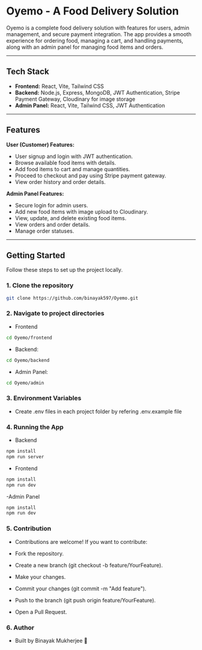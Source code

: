 # Oyemo - A Food Delivery Solution

Oyemo is a complete food delivery solution with features for users, admin management, and secure payment integration. The app provides a smooth experience for ordering food, managing a cart, and handling payments, along with an admin panel for managing food items and orders.

---

## Tech Stack

- **Frontend:** React, Vite, Tailwind CSS
- **Backend:** Node.js, Express, MongoDB, JWT Authentication, Stripe Payment Gateway, Cloudinary for image storage
- **Admin Panel:** React, Vite, Tailwind CSS, JWT Authentication

---

## Features

**User (Customer) Features:**

- User signup and login with JWT authentication.
- Browse available food items with details.
- Add food items to cart and manage quantities.
- Proceed to checkout and pay using Stripe payment gateway.
- View order history and order details.

**Admin Panel Features:**

- Secure login for admin users.
- Add new food items with image upload to Cloudinary.
- View, update, and delete existing food items.
- View orders and order details.
- Manage order statuses.

---

## Getting Started

Follow these steps to set up the project locally.

### 1. Clone the repository

```bash
git clone https://github.com/binayak597/Oyemo.git
```

### 2. Navigate to project directories

- Frontend

```bash
cd Oyemo/frontend
```

- Backend:

```bash
cd Oyemo/backend
```

- Admin Panel:

```bash
cd Oyemo/admin
```

### 3. Environment Variables

- Create .env files in each project folder by refering .env.example file

### 4. Running the App

- Backend

```bash
npm install
npm run server
```

- Frontend

```bash
npm install
npm run dev
```

-Admin Panel

```bash
npm install
npm run dev
```

### 5. Contribution

- Contributions are welcome! If you want to contribute:

- Fork the repository.

- Create a new branch (git checkout -b feature/YourFeature).

- Make your changes.

- Commit your changes (git commit -m "Add feature").

- Push to the branch (git push origin feature/YourFeature).

- Open a Pull Request.

### 6. Author

- Built by Binayak Mukherjee 🚀
